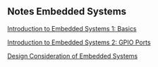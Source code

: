## Notes Embedded Systems ## 

[Introduction to Embedded Systems 1: Basics](./Jan7.md)

[Introduction to Embedded Systems 2: GPIO Ports ](./Jan8.md)

[Design Consideration of Embedded Systems](./Jan11.md)
